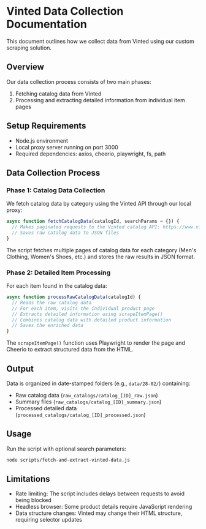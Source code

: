 # Vinted Data Collection Documentation

This document outlines how we collect data from Vinted using our custom scraping solution.

## Overview

Our data collection process consists of two main phases:

1. Fetching catalog data from Vinted
2. Processing and extracting detailed information from individual item pages

## Setup Requirements

- Node.js environment
- Local proxy server running on port 3000
- Required dependencies: axios, cheerio, playwright, fs, path

## Data Collection Process

### Phase 1: Catalog Data Collection

We fetch catalog data by category using the Vinted API through our local proxy:

```javascript
async function fetchCatalogData(catalogId, searchParams = {}) {
  // Makes paginated requests to the Vinted catalog API: https://www.vinted.nl/api/v2/catalog/items (how do we know the API: by observing network tab in browser)
  // Saves raw catalog data to JSON files
}
```

The script fetches multiple pages of catalog data for each category (Men's Clothing, Women's Shoes, etc.) and stores the raw results in JSON format.

### Phase 2: Detailed Item Processing

For each item found in the catalog data:

```javascript
async function processRawCatalogData(catalogId) {
  // Reads the raw catalog data
  // For each item, visits the individual product page
  // Extracts detailed information using scrapeItemPage()
  // Combines catalog data with detailed product information
  // Saves the enriched data
}
```

The `scrapeItemPage()` function uses Playwright to render the page and Cheerio to extract structured data from the HTML.

## Output

Data is organized in date-stamped folders (e.g., `data/28-02/`) containing:

- Raw catalog data (`raw_catalogs/catalog_[ID]_raw.json`)
- Summary files (`raw_catalogs/catalog_[ID]_summary.json`)
- Processed detailed data (`processed_catalogs/catalog_[ID]_processed.json`)

## Usage

Run the script with optional search parameters:

```bash
node scripts/fetch-and-extract-vinted-data.js
```

## Limitations

- Rate limiting: The script includes delays between requests to avoid being blocked
- Headless browser: Some product details require JavaScript rendering
- Data structure changes: Vinted may change their HTML structure, requiring selector updates
